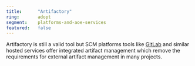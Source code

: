 ```yaml
---
title:      "Artifactory"
ring:       adopt
segment:    platforms-and-aoe-services
featured:   false
---
```


Artifactory is still a valid tool but SCM platforms tools like [GitLab](https://gitlab.org/) and similar hosted services offer integrated artifact management which remove the requirements for external artifact management in many projects.
